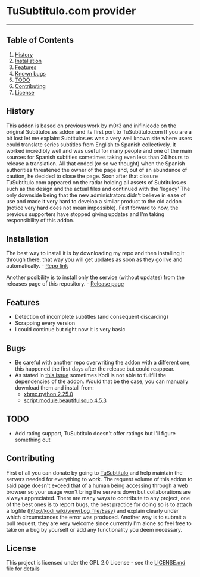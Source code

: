 # TuSubtitulo.com provider

----------

## Table of Contents
1. [History](#history)
1. [Installation](#installation)
1. [Features](#features)
1. [Known bugs](#bugs)
1. [TODO](#todo)
1. [Contributing](#contributing)
1. [License](#license)


## History

This addon is based on previous work by m0r3 and inifinicode on the original Subtitulos.es addon and its first port to TuSubtitulo.com
If you are a bit lost let me explain:
Subtitulos.es was a very well known site where users could translate series subtitles from English to Spanish collectively. It worked incredibly well and was useful for many people and one of the main sources for Spanish subtitles sometimes taking even less than 24 hours to release a translation. All that ended (or so we thought) when the Spanish authorities threatened the owner of the page and, out of an abundance of caution, he decided to close the page.
Soon after that closure TuSubtitulo.com appeared on the radar holding all assets of Subtitulos.es such as the design and the actual files and continued with the 'legacy'
The only downside being that the new administrators didn't believe in ease of use and made it very hard to develop a similar product to the old addon (notice very hard does not mean impossible).
Fast forward to now, the previous supporters have stopped giving updates and I'm taking responsibility of this addon.


## Installation

The best way to install it is by downloading my repo and then installing it through there, that way you will get updates as soon as they go live and automatically.
    - [Repo link](https://github.com/josecurioso/repository.josecurioso.kodi/releases)

Another posibility is to install only the service (without updates) from the releases page of this repository.
    - [Release page](https://github.com/josecurioso2/service.subtitles.tusubtitulo/releases)


## Features

- Detection of incomplete subtitles (and consequent discarding)
- Scrapping every version
- I could continue but right now it is very basic


## Bugs

- Be careful with another repo overwriting the addon with a different one, this happened the first days after the release but could reappear.
- As stated in [this issue](https://github.com/josecurioso2/service.subtitles.tusubtitulo/issues/4) sometimes Kodi is not able to fullfill the dependencies of the addon. Would that be the case, you can manually download them and install from:
    - [xbmc.python 2.25.0](https://ftp.acc.umu.se/mirror/addons.superrepo.org/v7/addons/xbmc.python/xbmc.python-2.25.0.zip)
    - [script.module.beautifulsoup 4.5.3](https://ftp.heanet.ie/mirrors/xbmc/addons/krypton/script.module.beautifulsoup4/script.module.beautifulsoup4-4.5.3.zip)


## TODO

- Add rating support, TuSubtitulo doesn't offer ratings but I'll figure something out


## Contributing

First of all you can donate by going to [TuSubtitulo](http://tusubtitulo.com) and help maintain the servers needed for everything to work. The request volume of this addon to said page doesn't exceed that of a human being accessing through a web browser so your usage won't bring the servers down but collaborations are always appreciated.
There are many ways to contribute to any project, one of the best ones is to report bugs, the best practice for doing so is to attach a logfile (http://kodi.wiki/view/Log_file/Easy) and explain clearly under which circumstances the error was produced.
Another way is to submit a pull request, they are very welcome since currently I'm alone so feel free to take on a bug by yourself or add any functionality you deem necessary.


## License

This project is licensed under the GPL 2.0 License - see the [LICENSE.md](LICENSE.txt) file for details
